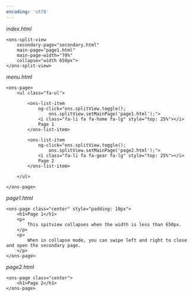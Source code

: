 ```yaml
---
encoding: 'utf8'
---
```


*index.html*

    <ons-split-view 
        secondary-page="secondary.html" 
        main-page="page1.html" 
        main-page-width="70%" 
        collapse="width 650px">
    </ons-split-view>


*menu.html*

    <ons-page>
        <ul class="fa-ul">

            <ons-list-item 
                ng-click="ons.splitView.toggle();
                    ons.splitView.setMainPage('page1.html');">
                <i class="fa-li fa fa-home fa-lg" style="top: 25%"></i>
                Page 1
            </ons-list-item>

            <ons-list-item 
                ng-click="ons.splitView.toggle(); 
                    ons.splitView.setMainPage('page2.html');">
                <i class="fa-li fa fa-gear fa-lg" style="top: 25%"></i>
                Page 2
            </ons-list-item>

        </ul>

    </ons-page>


*page1.html*

    <ons-page class="center" style="padding: 10px">
        <h1>Page 1</h1>
        <p>
            This spitview collapses when the width is less than 650px.
        </p>    
        <p>
            When in collapse mode, you can swipe left and right to close and open the secondary page.
        </p>    
    </ons-page>


*page2.html*

    <ons-page class="center">
        <h1>Page 2</h1>
    </ons-page> 